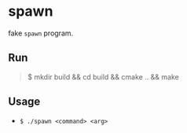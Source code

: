 # spawn

fake `spawn` program.

## Run

> $ mkdir build && cd build && cmake .. && make

## Usage

* `$ ./spawn <command> <arg>`

